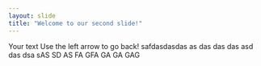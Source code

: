 ```yaml
---
layout: slide
title: "Welcome to our second slide!"
---
```

Your text
Use the left arrow to go back!
safdasdasdas
as
das
das
das
asd
das
dsa
sAS
SD
AS
FA
GFA
GA
GA
GAG

